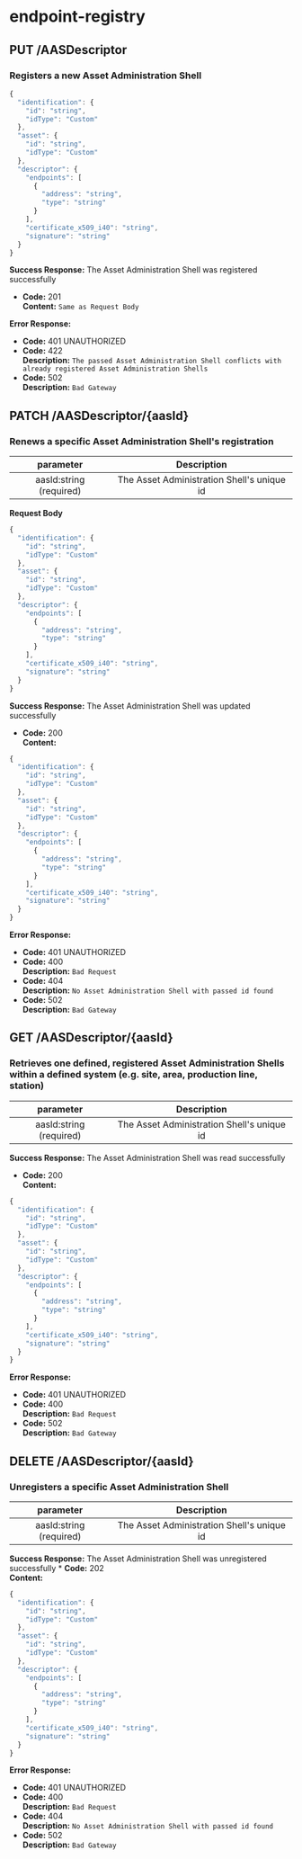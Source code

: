 # endpoint-registry



## PUT /AASDescriptor
### Registers a new Asset Administration Shell

```javascript
{
  "identification": {
    "id": "string",
    "idType": "Custom"
  },
  "asset": {
    "id": "string",
    "idType": "Custom"
  },
  "descriptor": {
    "endpoints": [
      {
        "address": "string",
        "type": "string"
      }
    ],
    "certificate_x509_i40": "string",
    "signature": "string"
  }
}
```
**Success Response:**
The Asset Administration Shell was registered successfully
  * **Code:** 201 <br />
    **Content:** `Same as Request Body`

**Error Response:**

  * **Code:** 401 UNAUTHORIZED <br />
  * **Code:** 422 <br />
    **Description:** `The passed Asset Administration Shell conflicts with already registered Asset Administration Shells`
  * **Code:** 502 <br />
    **Description:** `Bad Gateway`


## PATCH /AASDescriptor/{aasId}
### Renews a specific Asset Administration Shell's registration


|   parameter         |      Description                 |
|   :-------:         | :-------------------:            |
|   aasId:string (required)  |  The Asset Administration Shell's unique id      |

**Request Body**

```javascript
{
  "identification": {
    "id": "string",
    "idType": "Custom"
  },
  "asset": {
    "id": "string",
    "idType": "Custom"
  },
  "descriptor": {
    "endpoints": [
      {
        "address": "string",
        "type": "string"
      }
    ],
    "certificate_x509_i40": "string",
    "signature": "string"
  }
}
```


**Success Response:**
The Asset Administration Shell was updated successfully
  * **Code:** 200 <br />
    **Content:**
```javascript
{
  "identification": {
    "id": "string",
    "idType": "Custom"
  },
  "asset": {
    "id": "string",
    "idType": "Custom"
  },
  "descriptor": {
    "endpoints": [
      {
        "address": "string",
        "type": "string"
      }
    ],
    "certificate_x509_i40": "string",
    "signature": "string"
  }
}
```

**Error Response:**

  * **Code:** 401 UNAUTHORIZED <br />
  * **Code:** 400 <br />
    **Description:** `Bad Request`
  * **Code:** 404 <br />
    **Description:** `No Asset Administration Shell with passed id found`
  * **Code:** 502 <br />
    **Description:** `Bad Gateway`



## GET /AASDescriptor/{aasId}
### Retrieves one defined, registered Asset Administration Shells within a defined system (e.g. site, area, production line, station)

|   parameter         |      Description                 |
|   :-------:         | :-------------------:            |
|   aasId:string (required)  |  The Asset Administration Shell's unique id      |



**Success Response:**
The Asset Administration Shell was read successfully
  * **Code:** 200 <br />
    **Content:**
```javascript
{
  "identification": {
    "id": "string",
    "idType": "Custom"
  },
  "asset": {
    "id": "string",
    "idType": "Custom"
  },
  "descriptor": {
    "endpoints": [
      {
        "address": "string",
        "type": "string"
      }
    ],
    "certificate_x509_i40": "string",
    "signature": "string"
  }
}
```

**Error Response:**

  * **Code:** 401 UNAUTHORIZED <br />
  * **Code:** 400 <br />
    **Description:** `Bad Request`
  * **Code:** 502 <br />
    **Description:** `Bad Gateway`

## DELETE /AASDescriptor/{aasId}
### Unregisters a specific Asset Administration Shell


|   parameter         |      Description                 |
|   :-------:         | :-------------------:            |
|   aasId:string (required)  |  The Asset Administration Shell's unique id      |



**Success Response:**
The Asset Administration Shell was unregistered successfully  * **Code:** 202 <br />
    **Content:**
```javascript
{
  "identification": {
    "id": "string",
    "idType": "Custom"
  },
  "asset": {
    "id": "string",
    "idType": "Custom"
  },
  "descriptor": {
    "endpoints": [
      {
        "address": "string",
        "type": "string"
      }
    ],
    "certificate_x509_i40": "string",
    "signature": "string"
  }
}
```

**Error Response:**

  * **Code:** 401 UNAUTHORIZED <br />
  * **Code:** 400 <br />
    **Description:** `Bad Request`
  * **Code:** 404 <br />
    **Description:** `No Asset Administration Shell with passed id found`
  * **Code:** 502 <br />
    **Description:** `Bad Gateway`
